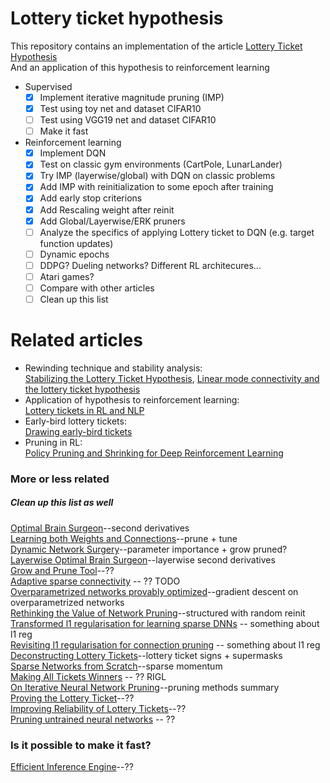 # Lottery ticket hypothesis
This repository contains an implementation of the article [Lottery Ticket Hypothesis](https://arxiv.org/abs/1803.03635)  
And an application of this hypothesis to reinforcement learning
 - Supervised 
    - [x] Implement iterative magnitude pruning (IMP)  
    - [x] Test using toy net and dataset CIFAR10  
    - [ ] Test using VGG19 net and dataset CIFAR10  
    - [ ] Make it fast  
 - Reinforcement learning  
    - [x] Implement DQN  
    - [x] Test on classic gym environments (CartPole, LunarLander)   
    - [x] Try IMP (layerwise/global) with DQN on classic problems  
    - [x] Add IMP with reinitialization to some epoch after training  
    - [x] Add early stop criterions  
    - [x] Add Rescaling weight after reinit  
    - [x] Add Global/Layerwise/ERK pruners  
    - [ ] Analyze the specifics of applying Lottery ticket to DQN (e.g. target function updates)  
    - [ ] Dynamic epochs  
    - [ ] DDPG? Dueling networks? Different RL architecures...  
    - [ ] Atari games?  
    - [ ] Compare with other articles
    - [ ] Clean up this list  

# Related articles
- Rewinding technique and stability analysis:  
[Stabilizing the Lottery Ticket Hypothesis](https://arxiv.org/abs/1903.01611), [Linear mode connectivity and the lottery ticket hypothesis](https://arxiv.org/abs/1912.05671)  
- Application of hypothesis to reinforcement learning:  
[Lottery tickets in RL and NLP](https://arxiv.org/abs/1906.02768)  
- Early-bird lottery tickets:  
[Drawing early-bird tickets](https://arxiv.org/abs/1909.11957)  
- Pruning in RL:  
[Policy Pruning and Shrinking for Deep Reinforcement Learning](https://arxiv.org/abs/2001.05012)  


### More or less related
##### Clean up this list as well
[Optimal Brain Surgeon](https://papers.nips.cc/paper/647-second-order-derivatives-for-network-pruning-optimal-brain-surgeon)--second derivatives  
[Learning both Weights and Connections](https://arxiv.org/abs/1506.02626)--prune + tune  
[Dynamic Network Surgery](https://arxiv.org/abs/1608.04493)--parameter importance + grow pruned?  
[Layerwise Optimal Brain Surgeon](https://arxiv.org/abs/1705.07565)--layerwise second derivatives  
[Grow and Prune Tool](https://arxiv.org/abs/1711.02017)--??  
[Adaptive sparse connectivity](https://www.nature.com/articles/s41467-018-04316-3) -- ?? TODO  
[Overparametrized networks provably optimized](https://arxiv.org/abs/1810.02054)--gradient descent on overparametrized networks  
[Rethinking the Value of Network Pruning](https://arxiv.org/abs/1810.05270)--structured with random reinit  
[Transformed l1 regularisation for learning sparse DNNs](https://arxiv.org/pdf/1901.01021.pdf) -- something about l1 reg  
[Revisiting l1 regularisation for connection pruning](https://openreview.net/pdf?id=r1exVhActQ) -- something about l1 reg  
[Deconstructing Lottery Tickets](https://arxiv.org/abs/1905.01067)--lottery ticket signs + supermasks  
[Sparse Networks from Scratch](https://arxiv.org/abs/1907.04840)--sparse momentum  
[Making All Tickets Winners](https://arxiv.org/pdf/1911.11134.pdf) -- ?? RIGL  
[On Iterative Neural Network Pruning](https://arxiv.org/abs/2001.05050)--pruning methods summary  
[Proving the Lottery Ticket](https://arxiv.org/abs/2002.00585)--??  
[Improving Reliability of Lottery Tickets](https://arxiv.org/abs/2002.03875)--??  
[Pruning untrained neural networks](https://arxiv.org/pdf/2002.08797.pdf) -- ??  

### Is it possible to make it fast?
[Efficient Inference Engine](https://arxiv.org/abs/1602.01528)--??  
